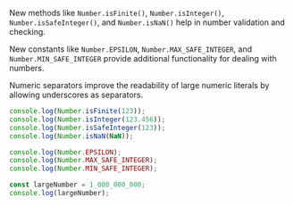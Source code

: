 New methods like `Number.isFinite()`, `Number.isInteger()`, `Number.isSafeInteger()`, and `Number.isNaN()` help in number validation and checking.

New constants like `Number.EPSILON`, `Number.MAX_SAFE_INTEGER`, and `Number.MIN_SAFE_INTEGER` provide additional functionality for dealing with numbers.

Numeric separators improve the readability of large numeric literals by allowing underscores as separators.


```js
console.log(Number.isFinite(123));
console.log(Number.isInteger(123.456));
console.log(Number.isSafeInteger(123));
console.log(Number.isNaN(NaN));

console.log(Number.EPSILON);
console.log(Number.MAX_SAFE_INTEGER);
console.log(Number.MIN_SAFE_INTEGER);

const largeNumber = 1_000_000_000;
console.log(largeNumber);
```

